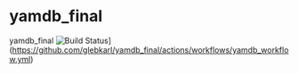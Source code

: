 # yamdb_final
yamdb_final
![Build Status](https://github.com/glebkarl/yamdb_final/workflows/deploy/badge.svg)](https://github.com/glebkarl/yamdb_final/actions/workflows/yamdb_workflow.yml)